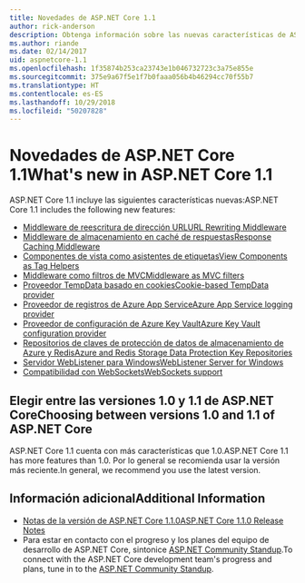```yaml
---
title: Novedades de ASP.NET Core 1.1
author: rick-anderson
description: Obtenga información sobre las nuevas características de ASP.NET Core 1.1.
ms.author: riande
ms.date: 02/14/2017
uid: aspnetcore-1.1
ms.openlocfilehash: 1f35874b253ca23743e1b046732723c3a75e855e
ms.sourcegitcommit: 375e9a67f5e1f7b0faaa056b4b46294cc70f55b7
ms.translationtype: HT
ms.contentlocale: es-ES
ms.lasthandoff: 10/29/2018
ms.locfileid: "50207828"
---
```

# <a name="whats-new-in-aspnet-core-11"></a><span data-ttu-id="76482-103">Novedades de ASP.NET Core 1.1</span><span class="sxs-lookup"><span data-stu-id="76482-103">What's new in ASP.NET Core 1.1</span></span>

<span data-ttu-id="76482-104">ASP.NET Core 1.1 incluye las siguientes características nuevas:</span><span class="sxs-lookup"><span data-stu-id="76482-104">ASP.NET Core 1.1 includes the following new features:</span></span>

- [<span data-ttu-id="76482-105">Middleware de reescritura de dirección URL</span><span class="sxs-lookup"><span data-stu-id="76482-105">URL Rewriting Middleware</span></span>](xref:fundamentals/url-rewriting)
- [<span data-ttu-id="76482-106">Middleware de almacenamiento en caché de respuestas</span><span class="sxs-lookup"><span data-stu-id="76482-106">Response Caching Middleware</span></span>](xref:performance/caching/middleware)
- [<span data-ttu-id="76482-107">Componentes de vista como asistentes de etiquetas</span><span class="sxs-lookup"><span data-stu-id="76482-107">View Components as Tag Helpers</span></span>](xref:mvc/views/view-components#invoking-a-view-component-as-a-tag-helper)
- [<span data-ttu-id="76482-108">Middleware como filtros de MVC</span><span class="sxs-lookup"><span data-stu-id="76482-108">Middleware as MVC filters</span></span>](xref:mvc/controllers/filters#using-middleware-in-the-filter-pipeline)
- [<span data-ttu-id="76482-109">Proveedor TempData basado en cookies</span><span class="sxs-lookup"><span data-stu-id="76482-109">Cookie-based TempData provider</span></span>](xref:fundamentals/app-state#tempdata)
- [<span data-ttu-id="76482-110">Proveedor de registros de Azure App Service</span><span class="sxs-lookup"><span data-stu-id="76482-110">Azure App Service logging provider</span></span>](xref:fundamentals/logging/index#azure-app-service-provider)
- [<span data-ttu-id="76482-111">Proveedor de configuración de Azure Key Vault</span><span class="sxs-lookup"><span data-stu-id="76482-111">Azure Key Vault configuration provider</span></span>](xref:security/key-vault-configuration)
- [<span data-ttu-id="76482-112">Repositorios de claves de protección de datos de almacenamiento de Azure y Redis</span><span class="sxs-lookup"><span data-stu-id="76482-112">Azure and Redis Storage Data Protection Key Repositories</span></span>](xref:security/data-protection/implementation/key-storage-providers#azure-and-redis)
- [<span data-ttu-id="76482-113">Servidor WebListener para Windows</span><span class="sxs-lookup"><span data-stu-id="76482-113">WebListener Server for Windows</span></span>](xref:fundamentals/servers/weblistener)
- [<span data-ttu-id="76482-114">Compatibilidad con WebSockets</span><span class="sxs-lookup"><span data-stu-id="76482-114">WebSockets support</span></span>](xref:fundamentals/websockets)

## <a name="choosing-between-versions-10-and-11-of-aspnet-core"></a><span data-ttu-id="76482-115">Elegir entre las versiones 1.0 y 1.1 de ASP.NET Core</span><span class="sxs-lookup"><span data-stu-id="76482-115">Choosing between versions 1.0 and 1.1 of ASP.NET Core</span></span>

<span data-ttu-id="76482-116">ASP.NET Core 1.1 cuenta con más características que 1.0.</span><span class="sxs-lookup"><span data-stu-id="76482-116">ASP.NET Core 1.1 has more features than 1.0.</span></span> <span data-ttu-id="76482-117">Por lo general se recomienda usar la versión más reciente.</span><span class="sxs-lookup"><span data-stu-id="76482-117">In general, we recommend you use the latest version.</span></span>

## <a name="additional-information"></a><span data-ttu-id="76482-118">Información adicional</span><span class="sxs-lookup"><span data-stu-id="76482-118">Additional Information</span></span>

- [<span data-ttu-id="76482-119">Notas de la versión de ASP.NET Core 1.1.0</span><span class="sxs-lookup"><span data-stu-id="76482-119">ASP.NET Core 1.1.0 Release Notes</span></span>](https://github.com/aspnet/Home/releases/tag/1.1.0)
- <span data-ttu-id="76482-120">Para estar en contacto con el progreso y los planes del equipo de desarrollo de ASP.NET Core, sintonice [ASP.NET Community Standup](https://live.asp.net/).</span><span class="sxs-lookup"><span data-stu-id="76482-120">To connect with the ASP.NET Core development team's progress and plans, tune in to the [ASP.NET Community Standup](https://live.asp.net/).</span></span>
